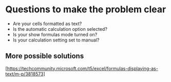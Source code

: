 # Questions to make the problem clear

- Are your cells formatted as text?
- Is the automatic calculation option selected?
- Is your show formulas mode turned on?
- Is your calculation setting set to manual?

 ## More possible solutions

 [https://techcommunity.microsoft.com/t5/excel/formulas-displaying-as-text/m-p/3818573]
